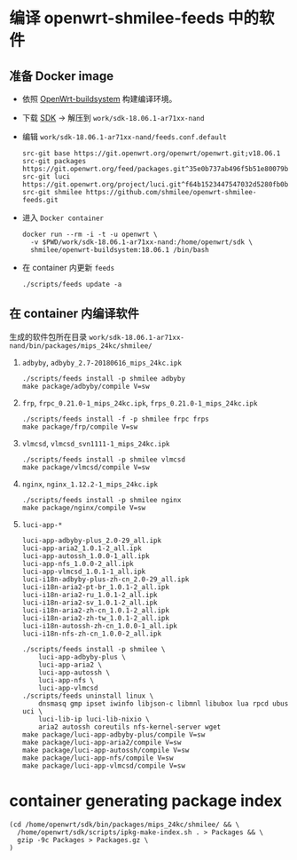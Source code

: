 # 编译 openwrt-shmilee-feeds 中的软件

## 准备 Docker image

* 依照 [OpenWrt-buildsystem](./openwrt-buildsystem/readme.md) 构建编译环境。

* 下载 [SDK](http://openwrt.proxy.ustclug.org/releases/18.06.1/targets/ar71xx/nand/openwrt-sdk-18.06.1-ar71xx-nand_gcc-7.3.0_musl.Linux-x86_64.tar.xz) -> 解压到 `work/sdk-18.06.1-ar71xx-nand`

* 编辑 `work/sdk-18.06.1-ar71xx-nand/feeds.conf.default`
  ```
  src-git base https://git.openwrt.org/openwrt/openwrt.git;v18.06.1
  src-git packages https://git.openwrt.org/feed/packages.git^35e0b737ab496f5b51e80079b0d8c9b442e223f5
  src-git luci https://git.openwrt.org/project/luci.git^f64b1523447547032d5280fb0bcdde570f2ca913
  src-git shmilee https://github.com/shmilee/openwrt-shmilee-feeds.git
  ```

* 进入 `Docker container`
  ```
  docker run --rm -i -t -u openwrt \
    -v $PWD/work/sdk-18.06.1-ar71xx-nand:/home/openwrt/sdk \
    shmilee/openwrt-buildsystem:18.06.1 /bin/bash
  ```

* 在 container 内更新 `feeds`
  ```
  ./scripts/feeds update -a
  ```

## 在 container 内编译软件

生成的软件包所在目录 `work/sdk-18.06.1-ar71xx-nand/bin/packages/mips_24kc/shmilee/`

1. `adbyby`, `adbyby_2.7-20180616_mips_24kc.ipk`

   ```shell
   ./scripts/feeds install -p shmilee adbyby
   make package/adbyby/compile V=sw
   ```

2. `frp`, `frpc_0.21.0-1_mips_24kc.ipk`, `frps_0.21.0-1_mips_24kc.ipk`

   ```shell
   ./scripts/feeds install -f -p shmilee frpc frps
   make package/frp/compile V=sw
   ```

3. `vlmcsd`, `vlmcsd_svn1111-1_mips_24kc.ipk`

   ```shell
   ./scripts/feeds install -p shmilee vlmcsd
   make package/vlmcsd/compile V=sw
   ```

4. `nginx`, `nginx_1.12.2-1_mips_24kc.ipk`

   ```shell
   ./scripts/feeds install -p shmilee nginx
   make package/nginx/compile V=sw
   ```

5. `luci-app-*`

   ```
   luci-app-adbyby-plus_2.0-29_all.ipk
   luci-app-aria2_1.0.1-2_all.ipk
   luci-app-autossh_1.0.0-1_all.ipk
   luci-app-nfs_1.0.0-2_all.ipk
   luci-app-vlmcsd_1.0.1-1_all.ipk
   luci-i18n-adbyby-plus-zh-cn_2.0-29_all.ipk
   luci-i18n-aria2-pt-br_1.0.1-2_all.ipk
   luci-i18n-aria2-ru_1.0.1-2_all.ipk
   luci-i18n-aria2-sv_1.0.1-2_all.ipk
   luci-i18n-aria2-zh-cn_1.0.1-2_all.ipk
   luci-i18n-aria2-zh-tw_1.0.1-2_all.ipk
   luci-i18n-autossh-zh-cn_1.0.0-1_all.ipk
   luci-i18n-nfs-zh-cn_1.0.0-2_all.ipk
   ```

   ```shell
   ./scripts/feeds install -p shmilee \
       luci-app-adbyby-plus \
       luci-app-aria2 \
       luci-app-autossh \
       luci-app-nfs \
       luci-app-vlmcsd
   ./scripts/feeds uninstall linux \
       dnsmasq gmp ipset iwinfo libjson-c libmnl libubox lua rpcd ubus uci \
       luci-lib-ip luci-lib-nixio \
       aria2 autossh coreutils nfs-kernel-server wget
   make package/luci-app-adbyby-plus/compile V=sw
   make package/luci-app-aria2/compile V=sw
   make package/luci-app-autossh/compile V=sw
   make package/luci-app-nfs/compile V=sw
   make package/luci-app-vlmcsd/compile V=sw
   ```

# container generating package index

  ```
  (cd /home/openwrt/sdk/bin/packages/mips_24kc/shmilee/ && \
    /home/openwrt/sdk/scripts/ipkg-make-index.sh . > Packages && \
    gzip -9c Packages > Packages.gz \
  )
  ```
